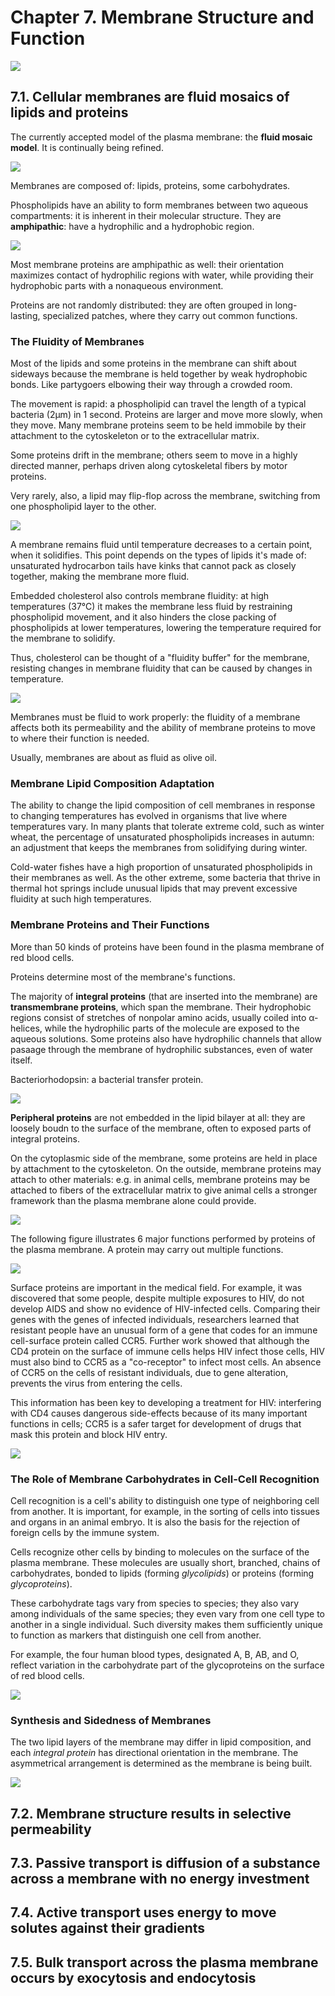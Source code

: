 # Chapter 7. Membrane Structure and Function

![](img/07/how-does-plasma-membrane-regulate-molecular-traffic.png)

## 7.1. Cellular membranes are fluid mosaics of lipids and proteins
The currently accepted model of the plasma membrane: the **fluid mosaic model**. It is continually being refined.

![](img/07/membrane-model.png)

Membranes are composed of: lipids, proteins, some carbohydrates.

Phospholipids have an ability to form membranes between two aqueous compartments: it is inherent in their molecular structure. They are **amphipathic**: have a hydrophilic and a hydrophobic region.

![](img/07/phospholipid-bilayer.png)

Most membrane proteins are amphipathic as well: their orientation maximizes contact of hydrophilic regions with water, while providing their hydrophobic parts with a nonaqueous environment.

Proteins are not randomly distributed: they are often grouped in long-lasting, specialized patches, where they carry out common functions.

### The Fluidity of Membranes
Most of the lipids and some proteins in the membrane can shift about sideways because the membrane is held together by weak hydrophobic bonds. Like partygoers elbowing their way through a crowded room.

The movement is rapid: a phospholipid can travel the length of a typical bacteria (2μm) in 1 second. Proteins are larger and move more slowly, when they move. Many membrane proteins seem to be held immobile by their attachment to the cytoskeleton or to the extracellular matrix.

Some proteins drift in the membrane; others seem to move in a highly directed manner, perhaps driven along cytoskeletal fibers by motor proteins.

Very rarely, also, a lipid may flip-flop across the membrane, switching from one phospholipid layer to the other.

![](img/07/proteins-move-sideways.png)

A membrane remains fluid until temperature decreases to a certain point, when it solidifies. This point depends on the types of lipids it's made of: unsaturated hydrocarbon tails have kinks that cannot pack as closely together, making the membrane more fluid.

Embedded cholesterol also controls membrane fluidity: at high temperatures (37℃) it makes the membrane less fluid by restraining phospholipid movement, and it also hinders the close packing of phospholipids at lower temperatures, lowering the temperature required for the membrane to solidify.

Thus, cholesterol can be thought of a "fluidity buffer" for the membrane, resisting changes in membrane fluidity that can be caused by changes in temperature.

![](img/07/membrane-fluidity-factors.png)

Membranes must be fluid to work properly: the fluidity of a membrane affects both its permeability and the ability of membrane proteins to move to where their function is needed.

Usually, membranes are about as fluid as olive oil.

### Membrane Lipid Composition Adaptation
The ability to change the lipid composition of cell membranes in response to changing temperatures has evolved in organisms that live where temperatures vary. In many plants that tolerate extreme cold, such as winter wheat, the percentage of unsaturated phospholipids increases in autumn: an adjustment that keeps the membranes from solidifying during winter.

Cold-water fishes have a high proportion of unsaturated phospholipids in their membranes as well. As the other extreme, some bacteria that thrive in thermal hot springs include unusual lipids that may prevent excessive fluidity at such high temperatures.

### Membrane Proteins and Their Functions
More than 50 kinds of proteins have been found in the plasma membrane of red blood cells.

Proteins determine most of the membrane's functions.

The majority of **integral proteins** (that are inserted into the membrane) are **transmembrane proteins**, which span the membrane. Their hydrophobic regions consist of stretches of nonpolar amino acids, usually coiled into α-helices, while the hydrophilic parts of the molecule are exposed to the aqueous solutions.
Some proteins also have hydrophilic channels that allow pasaage through the membrane of hydrophilic substances, even of water itself.

Bacteriorhodopsin: a bacterial transfer protein.

![](img/07/bacteriorhodopsin.png)

**Peripheral proteins** are not embedded in the lipid bilayer at all: they are loosely boudn to the surface of the membrane, often to exposed parts of integral proteins.

On the cytoplasmic side of the membrane, some proteins are held in place by attachment to the cytoskeleton. On the outside, membrane proteins may attach to other materials: e.g. in animal cells, membrane proteins may be attached to fibers of the extracellular matrix to give animal cells a stronger framework than the plasma membrane alone could provide.

![](img/07/ecm-and-integrin.png)

The following figure illustrates 6 major functions performed by proteins of the plasma membrane. A protein may carry out multiple functions.

![](img/07/protein-functions.png)

Surface proteins are important in the medical field. For example, it was discovered that some people, despite multiple exposures to HIV, do not develop AIDS and show no evidence of HIV-infected cells. Comparing their genes with the genes of infected individuals, researchers learned that resistant people have an unusual form of a gene that codes for an immune cell-surface protein called CCR5. Further work showed that although the CD4 protein on the surface of immune cells helps HIV infect those cells, HIV must also bind to CCR5 as a "co-receptor" to infect most cells. An absence of CCR5 on the cells of resistant individuals, due to gene alteration, prevents the virus from entering the cells.

This information has been key to developing a treatment for HIV: interfering with CD4 causes dangerous side-effects because of its many important functions in cells; CCR5 is a safer target for development of drugs that mask this protein and block HIV entry.

![](img/07/hiv-resistance-CCR5.png)


### The Role of Membrane Carbohydrates in Cell-Cell Recognition
Cell recognition is a cell's ability to distinguish one type of neighboring cell from another. It is important, for example, in the sorting of cells into tissues and organs in an animal embryo. It is also the basis for the rejection of foreign cells by the immune system.

Cells recognize other cells by binding to molecules on the surface of the plasma membrane. These molecules are usually short, branched, chains of carbohydrates, bonded to lipids (forming *glycolipids*) or proteins (forming *glycoproteins*).

These carbohydrate tags vary from species to species; they also vary among individuals of the same species; they even vary from one cell type to another in a single individual. Such diversity makes them sufficiently unique to function as markers that distinguish one cell from another.

For example, the four human blood types, designated A, B, AB, and O, reflect variation in the carbohydrate part of the glycoproteins on the surface of red blood cells.

![](img/07/red_blood_cell_types_and_carbohydrates.png)


### Synthesis and Sidedness of Membranes
The two lipid layers of the membrane may differ in lipid composition, and each *integral protein* has directional orientation in the membrane.
The asymmetrical arrangement is determined as the membrane is being built.

![](img/07/synthesis-of-membrane-components-and-their-orientation.png)





## 7.2. Membrane structure results in selective permeability



## 7.3. Passive transport is diffusion of a substance across a membrane with no energy investment



## 7.4. Active transport uses energy to move solutes against their gradients



## 7.5. Bulk transport across the plasma membrane occurs by exocytosis and endocytosis
